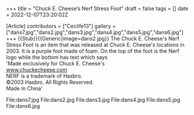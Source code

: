 +++
title = "Chuck E. Cheese’s Nerf Stress Foot"
draft = false
tags = []
date = 2022-12-07T23:20:02Z

[Article]
contributors = ["Ceclife13"]
gallery = ["dans7.jpg","dans2.jpg","dans3.jpg","dans4.jpg","dans5.jpg","dans6.jpg"]
+++
{{Stub}}{{Generic|image=dans2.jpg}}
The Chuck E. Cheese's Nerf Stress Foot is an item that was released at Chuck E. Cheese's locations in 2003. It is a purple foot made of foam. On the top of the foot is the Nerf logo while the bottom has text which says <br>
'Made exclusively for Chuck E. Cheese's <br>
www.chuckecheese.com<br>
NERF is a trademark of Hasbro.<br>
©2003 Hasbro. All Rights Reserved.<br>
Made In China'

<gallery>
File:dans7.jpg
File:dans2.jpg
File:dans3.jpg
File:dans4.jpg
File:dans5.jpg
File:dans6.jpg
</gallery>